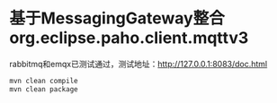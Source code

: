 # 基于MessagingGateway整合org.eclipse.paho.client.mqttv3

rabbitmq和emqx已测试通过，测试地址：http://127.0.0.1:8083/doc.html

```bash
mvn clean compile
mvn clean package
```